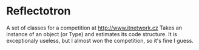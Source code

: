 # Reflectotron
A set of classes for a competition at http://www.itnetwork.cz
Takes an instance of an object (or Type) and estimates its code structure.
It is exceptionaly useless, but I almost won the competition, so it's fine I guess.

